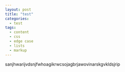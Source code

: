 ```yaml
---
layout: post
title: "test"
categories:
  - test
tags:
  - content
  - css
  - edge case
  - lists
  - markup
---
```


sanjhwarijvdsnjfwhoagikrwcsojagbrjawovinarskgvkldsjrip